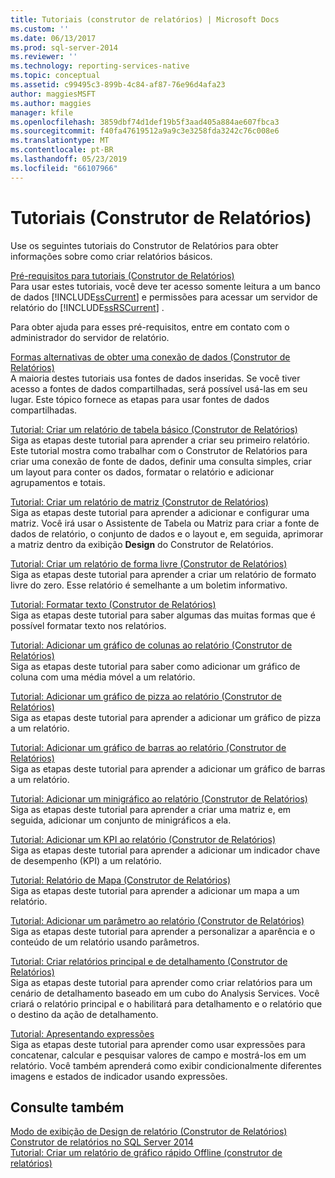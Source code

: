 ```yaml
---
title: Tutoriais (construtor de relatórios) | Microsoft Docs
ms.custom: ''
ms.date: 06/13/2017
ms.prod: sql-server-2014
ms.reviewer: ''
ms.technology: reporting-services-native
ms.topic: conceptual
ms.assetid: c99495c3-899b-4c84-af87-76e96d4afa23
author: maggiesMSFT
ms.author: maggies
manager: kfile
ms.openlocfilehash: 3859dbf74d1def19b5f3aad405a884ae607fbca3
ms.sourcegitcommit: f40fa47619512a9a9c3e3258fda3242c76c008e6
ms.translationtype: MT
ms.contentlocale: pt-BR
ms.lasthandoff: 05/23/2019
ms.locfileid: "66107966"
---
```

# <a name="tutorials-report-builder"></a>Tutoriais (Construtor de Relatórios)
  Use os seguintes tutoriais do Construtor de Relatórios para obter informações sobre como criar relatórios básicos.  
  
 [Pré-requisitos para tutoriais &#40;Construtor de Relatórios&#41;](prerequisites-for-tutorials-report-builder.md)  
 Para usar estes tutoriais, você deve ter acesso somente leitura a um banco de dados [!INCLUDE[ssCurrent](../includes/sscurrent-md.md)] e permissões para acessar um servidor de relatório do [!INCLUDE[ssRSCurrent](../includes/ssrscurrent-md.md)] .  
  
 Para obter ajuda para esses pré-requisitos, entre em contato com o administrador do servidor de relatório.  
  
 [Formas alternativas de obter uma conexão de dados &#40;Construtor de Relatórios&#41;](alternative-ways-to-get-a-data-connection-report-builder.md)  
 A maioria destes tutoriais usa fontes de dados inseridas. Se você tiver acesso a fontes de dados compartilhadas, será possível usá-las em seu lugar. Este tópico fornece as etapas para usar fontes de dados compartilhadas.  
  
 [Tutorial: Criar um relatório de tabela básico &#40;Construtor de Relatórios&#41;](tutorial-creating-a-basic-table-report-report-builder.md)  
 Siga as etapas deste tutorial para aprender a criar seu primeiro relatório. Este tutorial mostra como trabalhar com o Construtor de Relatórios para criar uma conexão de fonte de dados, definir uma consulta simples, criar um layout para conter os dados, formatar o relatório e adicionar agrupamentos e totais.  
  
 [Tutorial: Criar um relatório de matriz &#40;Construtor de Relatórios&#41;](tutorial-creating-a-matrix-report-report-builder.md)  
 Siga as etapas deste tutorial para aprender a adicionar e configurar uma matriz. Você irá usar o Assistente de Tabela ou Matriz para criar a fonte de dados de relatório, o conjunto de dados e o layout e, em seguida, aprimorar a matriz dentro da exibição **Design** do Construtor de Relatórios.  
  
 [Tutorial: Criar um relatório de forma livre &#40;Construtor de Relatórios&#41;](tutorial-creating-a-free-form-report-report-builder.md)  
 Siga as etapas deste tutorial para aprender a criar um relatório de formato livre do zero. Esse relatório é semelhante a um boletim informativo.  
  
 [Tutorial: Formatar texto &#40;Construtor de Relatórios&#41;](tutorial-format-text-report-builder.md)  
 Siga as etapas deste tutorial para saber algumas das muitas formas que é possível formatar texto nos relatórios.  
  
 [Tutorial: Adicionar um gráfico de colunas ao relatório &#40;Construtor de Relatórios&#41;](tutorial-add-a-column-chart-to-your-report-report-builder.md)  
 Siga as etapas deste tutorial para saber como adicionar um gráfico de coluna com uma média móvel a um relatório.  
  
 [Tutorial: Adicionar um gráfico de pizza ao relatório &#40;Construtor de Relatórios&#41;](tutorial-add-a-pie-chart-to-your-report-report-builder.md)  
 Siga as etapas deste tutorial para aprender a adicionar um gráfico de pizza a um relatório.  
  
 [Tutorial: Adicionar um gráfico de barras ao relatório &#40;Construtor de Relatórios&#41;](tutorial-add-a-bar-chart-to-your-report-report-builder.md)  
 Siga as etapas deste tutorial para aprender a adicionar um gráfico de barras a um relatório.  
  
 [Tutorial: Adicionar um minigráfico ao relatório &#40;Construtor de Relatórios&#41;](tutorial-add-a-sparkline-to-your-report-report-builder.md)  
 Siga as etapas deste tutorial para aprender a criar uma matriz e, em seguida, adicionar um conjunto de minigráficos a ela.  
  
 [Tutorial: Adicionar um KPI ao relatório &#40;Construtor de Relatórios&#41;](tutorial-adding-a-kpi-to-your-report-report-builder.md)  
 Siga as etapas deste tutorial para aprender a adicionar um indicador chave de desempenho (KPI) a um relatório.  
  
 [Tutorial: Relatório de Mapa &#40;Construtor de Relatórios&#41;](tutorial-map-report-report-builder.md)  
 Siga as etapas deste tutorial para aprender a adicionar um mapa a um relatório.  
  
 [Tutorial: Adicionar um parâmetro ao relatório &#40;Construtor de Relatórios&#41;](tutorial-add-a-parameter-to-your-report-report-builder.md)  
 Siga as etapas deste tutorial para aprender a personalizar a aparência e o conteúdo de um relatório usando parâmetros.  
  
 [Tutorial: Criar relatórios principal e de detalhamento &#40;Construtor de Relatórios&#41;](tutorial-creating-drillthrough-and-main-reports-report-builder.md)  
 Siga as etapas deste tutorial para aprender como criar relatórios para um cenário de detalhamento baseado em um cubo do Analysis Services. Você criará o relatório principal e o habilitará para detalhamento e o relatório que o destino da ação de detalhamento.  
  
 [Tutorial: Apresentando expressões](tutorial-introducing-expressions.md)  
 Siga as etapas deste tutorial para aprender como usar expressões para concatenar, calcular e pesquisar valores de campo e mostrá-los em um relatório. Você também aprenderá como exibir condicionalmente diferentes imagens e estados de indicador usando expressões.  
  
## <a name="see-also"></a>Consulte também  
 [Modo de exibição de Design de relatório &#40;Construtor de Relatórios&#41;](report-builder/report-design-view-report-builder.md)   
 [Construtor de relatórios no SQL Server 2014](report-builder/report-builder-in-sql-server-2016.md)   
 [Tutorial: Criar um relatório de gráfico rápido Offline &#40;construtor de relatórios&#41;](report-builder/tutorial-create-a-quick-chart-report-offline-report-builder.md)  
  
  
